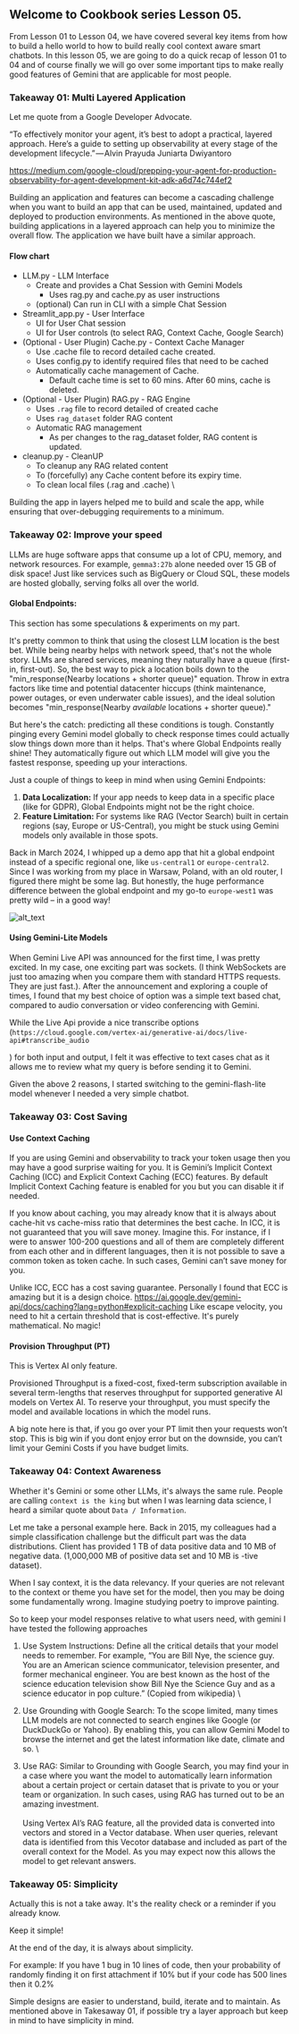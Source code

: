 ## Welcome to Cookbook series Lesson 05.

From Lesson 01 to Lesson 04, we have covered several key items from how to build a hello world to how to build really cool context aware smart chatbots. In this lesson 05, we are going to do a quick recap of lesson 01 to 04 and of course finally we will go over some important tips to make really good features of Gemini that are applicable for most people.


### Takeaway 01: Multi Layered Application

Let me quote from a Google Developer Advocate.

“To effectively monitor your agent, it’s best to adopt a practical, layered approach. Here’s a guide to setting up observability at every stage of the development lifecycle.” — Alvin Prayuda Juniarta Dwiyantoro

https://medium.com/google-cloud/prepping-your-agent-for-production-observability-for-agent-development-kit-adk-a6d74c744ef2 

Building an application and features can become a cascading challenge when you want to build an app that can be used, maintained, updated and deployed to production environments.  As mentioned in the above quote, building applications in a layered approach can help you to minimize the overall flow. The application we have built have a similar approach.


#### Flow chart



*   LLM.py - LLM Interface
    *   Create and provides a Chat Session with Gemini Models
        *   Uses rag.py and cache.py as user instructions
    *   (optional) Can run in CLI with a simple Chat Session
*   Streamlit_app.py - User Interface
    *   UI for User Chat session
    *   UI for User controls (to select RAG, Context Cache, Google Search)
*   (Optional - User Plugin) Cache.py  - Context Cache Manager
    *   Use .cache file to record detailed cache created. 
    *   Uses config.py to identify required files  that need to be cached
    *   Automatically cache management of Cache.
        *   Default cache time is set to 60 mins. After 60 mins, cache is deleted.
*   (Optional - User Plugin)  RAG.py - RAG Engine
    *   Uses `.rag` file to record detailed of created cache
    *   Uses `rag_dataset` folder RAG content
    *   Automatic RAG management
        *   As per changes to the rag_dataset folder, RAG content is updated.
*   cleanup.py - CleanUP
    *   To cleanup any RAG related content
    *   To (forcefully) any Cache content before its expiry time.
    *   To clean local files (.rag and .cache) \


Building the app in layers helped me to build and scale the app, while ensuring that over-debugging requirements to a minimum.


### Takeaway 02: Improve your speed

LLMs are huge software apps that consume up a lot of CPU, memory, and network resources. For example, `gemma3:27b` alone needed over 15 GB of disk space! Just like services such as BigQuery or Cloud SQL, these models are hosted globally, serving folks all over the world.


#### Global Endpoints:

This section has some speculations & experiments on my part.

It's pretty common to think that using the closest LLM location is the best bet. While being nearby helps with network speed, that's not the whole story. LLMs are shared services, meaning they naturally have a queue (first-in, first-out). So, the best way to pick a location boils down to the "min_response(Nearby locations + shorter queue)" equation. Throw in extra factors like time and potential datacenter hiccups (think maintenance, power outages, or even underwater cable issues), and the ideal solution becomes "min_response(Nearby _available_ locations + shorter queue)." 

But here's the catch: predicting all these conditions is tough. Constantly pinging every Gemini model globally to check response times could actually slow things down more than it helps. That's where Global Endpoints really shine! They automatically figure out which LLM model will give you the fastest response, speeding up your interactions.

Just a couple of things to keep in mind when using Gemini Endpoints:



1. **Data Localization:** If your app needs to keep data in a specific place (like for GDPR), Global Endpoints might not be the right choice.
2. **Feature Limitation:** For systems like RAG (Vector Search) built in certain regions (say, Europe or US-Central), you might be stuck using Gemini models only available in those spots.

Back in March 2024, I whipped up a demo app that hit a global endpoint instead of a specific regional one, like `us-central1` or `europe-central2`. Since I was working from my place in Warsaw, Poland, with an old router, I figured there might be some lag. But honestly, the huge performance difference between the global endpoint and my go-to `europe-west1` was pretty wild – in a good way!


![alt_text](images/image1.png "image_tooltip")



#### Using Gemini-Lite Models

When Gemini Live API was announced for the first time, I was pretty excited. In my case, one exciting part was sockets. (I think WebSockets are just too amazing when you compare them with standard HTTPS requests. They are just fast.). After the announcement and exploring a couple of times, I found that my best choice of option was a simple text based chat, compared to audio conversation or video conferencing with Gemini.

While the Live Api provide a nice transcribe options (`https://cloud.google.com/vertex-ai/generative-ai/docs/live-api#transcribe_audio`

) for both input and output, I felt it was effective to text cases chat as it allows me to review what my query is before sending it to Gemini.

Given the above 2 reasons, I started switching to the gemini-flash-lite model whenever I needed a very simple chatbot.


### Takeaway 03: Cost Saving


#### Use Context Caching

If you are using Gemini and observability to track your token usage then you may have a good surprise waiting for you. It is Gemini’s Implicit Context Caching (ICC) and Explicit Context Caching (ECC) features. By default Implicit Context Caching feature is enabled for you but you can disable it if needed.

If you know about caching, you may already know that it is always about cache-hit vs cache-miss ratio that determines the best cache. In ICC, it is not guaranteed that you will save money. Imagine this. For instance, if I were to answer 100-200 questions and all of them are completely different from each other and in different languages, then it is not possible to save a common token as token cache. In such cases, Gemini can’t save money for you.

Unlike ICC, ECC has a cost saving guarantee. Personally I found that ECC is amazing but it is a design choice. https://ai.google.dev/gemini-api/docs/caching?lang=python#explicit-caching Like escape velocity, you need to hit a certain threshold that is cost-effective. It's purely mathematical. No magic!


#### Provision Throughput (PT)

This is Vertex AI only feature.

Provisioned Throughput is a fixed-cost, fixed-term subscription available in several term-lengths that reserves throughput for supported generative AI models on Vertex AI. To reserve your throughput, you must specify the model and available locations in which the model runs.

A big note here is that, if you go over your PT limit then your requests won’t stop. This is big win if you dont enjoy error but on the downside, you can’t limit your Gemini Costs if you have budget limits.


### Takeaway 04: Context Awareness

Whether it's Gemini or some other LLMs, it's always the same rule. People are calling  `context is the king` but when I was learning data science, I heard a similar quote about `Data / Information`.

Let me take a personal example here. Back in 2015, my colleagues had a simple classification challenge but the difficult part was the data distributions.  Client has provided 1 TB of data positive data and 10 MB of negative data. (1,000,000 MB of positive data set and 10 MB is -tive dataset). 

When I say context, it is the data relevancy. If your queries are not relevant to the context or theme you have set for the model, then you may be doing some fundamentally wrong. Imagine studying poetry to improve painting.

So to keep your model responses relative to what users need, with gemini I have tested the following approaches



1. Use System Instructions: Define all the critical details that your model needs to remember. For example, “You are Bill Nye, the science guy. You are an American science communicator, television presenter, and former mechanical engineer. You are  best known as the host of the science education television show Bill Nye the Science Guy and as a science educator in pop culture.” (Copied from wikipedia) \

2. Use Grounding with Google Search: To the scope limited, many times LLM models are not connected to search engines like Google (or DuckDuckGo or Yahoo). By enabling this, you can allow Gemini Model to browse the internet and get the latest information like date, climate and so. \

3. Use RAG: Similar to Grounding with Google Search, you may find your in a case where you want the model to automatically learn information about a certain project or certain dataset that is private to you or your team or organization. In such cases, using RAG has turned out to be an amazing investment. \
 \
Using Vertex AI’s RAG feature, all the provided data is converted into vectors and stored in a Vector database. When user queries, relevant data is identified from this Vecotor database and included as part of the overall context for the Model. As you may expect now this allows the model to get relevant answers.


### Takeaway 05:  Simplicity

Actually this is not a take away. It's the reality check or a reminder if you already know.

Keep it simple!

At the end of the day, it is always about simplicity. 

For example: If you have 1 bug in 10 lines of code, then your probability of randomly finding it on first attachment if 10% but if your code has 500 lines then it 0.2%

Simple designs are easier to understand, build, iterate and to maintain. As mentioned above in Takesaway 01, if possible try a layer approach but keep in mind to have simplicity in mind. 
